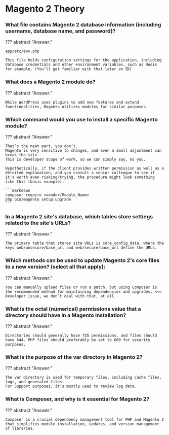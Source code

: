 # Magento 2 Theory

### What file contains Magento 2 database information (including username, database name, and password)?

??? abstract "Answer:" 

    app/etc/env.php
    
    This file holds configuration settings for the application, including database credentials and other environment variables, such as Redis for example. (You’ll get familiar with that later on 😼)

### What does a Magento 2 module do?

??? abstract "Answer:" 

    While WordPress uses plugins to add new features and extend functionalities, Magento utilizes modules for similar purposes.

### Which command would you use to install a specific Magento module?

??? abstract "Answer:" 

    That’s the neat part, you don’t.
    Magento is very sensitive to changes, and even a small adjustment can break the site.
    This is developer scope of work, so we can simply say, no you.

    Hypothetically, if the client provides written permission as well as a detailed explanation, and you consult a senior colleague to see if it's worth even risking/trying, the procedure might look something like this (basic example):

    ```markdown
    composer require <vendor/Module_Name>
    php bin/magento setup:upgrade
    ```

### In a Magento 2 site's database, which tables store settings related to the site's URLs?

??? abstract "Answer:" 

    The primary table that stores site URLs is core_config_data, where the keys web/unsecure/base_url and web/secure/base_url define the URLs.

### Which methods can be used to update Magento 2's core files to a new version? (select all that apply):

??? abstract "Answer:" 

    You can manually upload files or run a patch, but using Composer is the recommended method for maintaining dependencies and upgrades. <<< Developer issue, we don’t deal with that, at all.

### What is the octal (numerical) permissions value that a directory should have in a Magento installation?

??? abstract "Answer:" 

    Directories should generally have 755 permissions, and files should have 644. PHP files should preferably be set to 600 for security purposes.

### What is the purpose of the var directory in Magento 2?

??? abstract "Answer:" 

    The var directory is used for temporary files, including cache files, logs, and generated files.
    For Support purposes, it’s mostly used to review log data.

### What is Composer, and why is it essential for Magento 2?

??? abstract "Answer:" 

    Composer is a crucial dependency management tool for PHP and Magento 2 that simplifies module installation, updates, and version management of libraries.

